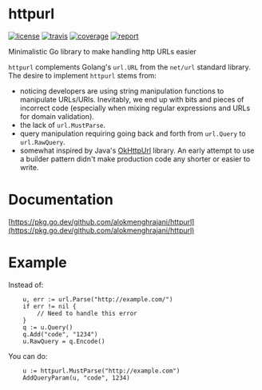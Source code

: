 # httpurl
[![license](http://img.shields.io/badge/license-apache_2.0-blue.svg?style=flat)](https://raw.githubusercontent.com/alokmenghrajani/httpurl/master/LICENSE)
[![travis](https://travis-ci.com/alokmenghrajani/httpurl.svg?branch=main)](https://travis-ci.com/github/alokmenghrajani/httpurl)
[![coverage](https://coveralls.io/repos/github/alokmenghrajani/httpurl/badge.svg?branch=main&service=github)](https://coveralls.io/github/alokmenghrajani/httpurl)
[![report](https://goreportcard.com/badge/github.com/alokmenghrajani/httpurl)](https://goreportcard.com/report/github.com/alokmenghrajani/httpurl)

Minimalistic Go library to make handling http URLs easier

`httpurl` complements Golang's `url.URL` from the `net/url` standard library. The desire to implement `httpurl` stems
from:
- noticing developers are using string manipulation functions to manipulate URLs/URIs. Inevitably, we end up
  with bits and pieces of incorrect code (especially when mixing regular expressions and URLs for domain validation).
- the lack of `url.MustParse`.
- query manipulation requiring going back and forth from `url.Query` to `url.RawQuery`.
- somewhat inspired by Java's [OkHttpUrl](https://github.com/square/okhttp/blob/okhttp_4.9.x/okhttp/src/main/kotlin/okhttp3/HttpUrl.kt)
  library. An early attempt to use a builder pattern didn't make production code any shorter or easier to write.  

# Documentation

[https://pkg.go.dev/github.com/alokmenghrajani/httpurl](https://pkg.go.dev/github.com/alokmenghrajani/httpurl)

# Example

Instead of:

```
	u, err := url.Parse("http://example.com/")
	if err != nil {
        // Need to handle this error
	}
	q := u.Query()
	q.Add("code", "1234")
	u.RawQuery = q.Encode()
```

You can do:

```
    u := httpurl.MustParse("http://example.com")
    AddQueryParam(u, "code", 1234)
```